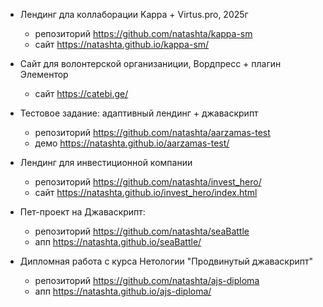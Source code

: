 * Лендинг дла коллаборации Kappa + Virtus.pro, 2025г
  * репозиторий https://github.com/natashta/kappa-sm
  * сайт https://natashta.github.io/kappa-sm/

* Сайт для волонтерской организаниции, Вордпресс + плагин Элементор
  * сайт https://catebi.ge/

* Тестовое задание: адаптивный лендинг + джаваскрипт
  * репозиторий https://github.com/natashta/aarzamas-test
  * демо https://natashta.github.io/aarzamas-test/

* Лендинг для инвестиционной компании
  * репозиторий https://github.com/natashta/invest_hero/
  * сайт https://natashta.github.io/invest_hero/index.html
 
* Пет-проект на Джаваскрипт:
   * репозиторий https://github.com/natashta/seaBattle
   * апп https://natashta.github.io/seaBattle/

* Дипломная работа с курса Нетологии "Продвинутый джаваскрипт"
  * репозиторий https://github.com/natashta/ajs-diploma
  * апп https://natashta.github.io/ajs-diploma/
